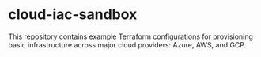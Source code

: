 # cloud-iac-sandbox
This repository contains example Terraform configurations for provisioning basic infrastructure across major cloud providers: Azure, AWS, and GCP.
